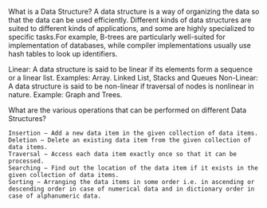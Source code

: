 What is a Data Structure?
A data structure is a way of organizing the data so that the data can be used efficiently. Different kinds of data structures are 
suited to different kinds of applications, and some are highly specialized to specific tasks.For example, B-trees are particularly
well-suited for implementation of databases, while compiler implementations usually use hash tables to look up identifiers. 

Linear: A data structure is said to be linear if its elements form a sequence or a linear list.
Examples: Array. Linked List, Stacks and Queues
Non-Linear: A data structure is said to be non-linear if traversal of nodes is nonlinear in nature. Example: Graph and Trees.

What are the various operations that can be performed on different Data Structures?

    Insertion − Add a new data item in the given collection of data items.
    Deletion − Delete an existing data item from the given collection of data items.
    Traversal − Access each data item exactly once so that it can be processed.
    Searching − Find out the location of the data item if it exists in the given collection of data items.
    Sorting − Arranging the data items in some order i.e. in ascending or descending order in case of numerical data and in dictionary order in case of alphanumeric data.

